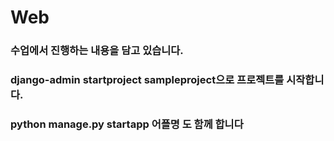 # Web

### 수업에서 진행하는 내용을 담고 있습니다.

### django-admin startproject sampleproject으로 프로젝트를 시작합니다.
### python manage.py startapp 어플명 도 함께 합니다